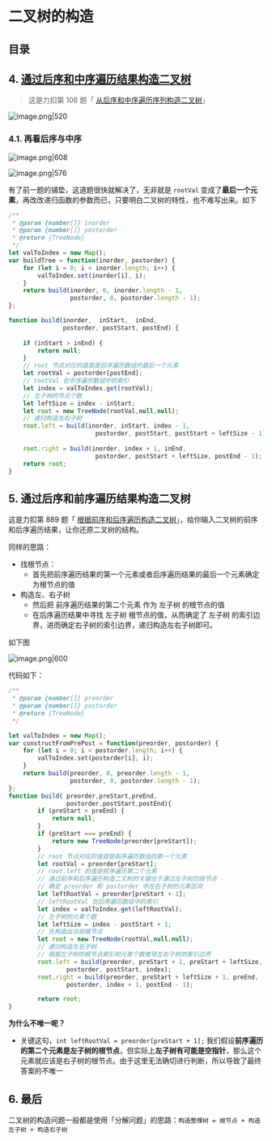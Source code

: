 
# 二叉树的构造




## 目录
<!-- toc -->
 ## 4. [通过后序和中序遍历结果构造二叉树](https://labuladong.github.io/algo/2/19/35/#通过后序和中序遍历结果构造二叉树) 

> 这是力扣第 106 题「 [从后序和中序遍历序列构造二叉树](https://leetcode.cn/problems/construct-binary-tree-from-inorder-and-postorder-traversal/)」

![image.png|520](https://832-1310531898.cos.ap-beijing.myqcloud.com/e90feded23e99040c022e339bacb2e84.png)

### 4.1. 再看后序与中序

![image.png|608](https://832-1310531898.cos.ap-beijing.myqcloud.com/0e301f446fdc477cd7a9d800ce97f6d4.png)

![image.png|576](https://832-1310531898.cos.ap-beijing.myqcloud.com/79128e38e5447cea3778234d8890113b.png)

有了前一题的铺垫，这道题很快就解决了，无非就是 `rootVal` 变成了**最后一个元素**，再改改递归函数的参数而已，只要明白二叉树的特性，也不难写出来。如下

```javascript
/**
 * @param {number[]} inorder
 * @param {number[]} postorder
 * @return {TreeNode}
 */
let valToIndex = new Map();
var buildTree = function(inorder, postorder) {
    for (let i = 0; i < inorder.length; i++) {
        valToIndex.set(inorder[i], i);
    }
    return build(inorder, 0, inorder.length - 1,
                 postorder, 0, postorder.length - 1);
};

function build(inorder,  inStart,  inEnd, 
               postorder, postStart, postEnd) {
        
    if (inStart > inEnd) {
        return null;
    }
    // root 节点对应的值就是后序遍历数组的最后一个元素
    let rootVal = postorder[postEnd];
    // rootVal 在中序遍历数组中的索引
    let index = valToIndex.get(rootVal);
    // 左子树的节点个数
    let leftSize = index - inStart;
    let root = new TreeNode(rootVal,null,null);
    // 递归构造左右子树
    root.left = build(inorder, inStart, index - 1,
                        postorder, postStart, postStart + leftSize - 1);
    
    root.right = build(inorder, index + 1, inEnd,
                        postorder, postStart + leftSize, postEnd - 1);
    return root;
}
```

## 5. 通过后序和前序遍历结果构造二叉树

这是力扣第 889 题「 [根据前序和后序遍历构造二叉树](https://leetcode.cn/problems/construct-binary-tree-from-preorder-and-postorder-traversal/)」，给你输入二叉树的前序和后序遍历结果，让你还原二叉树的结构。

同样的思路：
- 找根节点：
	- 首先把前序遍历结果的第一个元素或者后序遍历结果的最后一个元素确定为根节点的值
- 构造左、右子树
	- 然后把 前序遍历结果的第二个元素 作为 左子树 的根节点的值
	- 在后序遍历结果中寻找 左子树 根节点的值，从而确定了 左子树 的索引边界，进而确定右子树的索引边界，递归构造左右子树即可。

如下图

![image.png|600](https://832-1310531898.cos.ap-beijing.myqcloud.com/01e1fa67cf594a1cd4df1550dbce3929.png)

代码如下：

```javascript
/**
 * @param {number[]} preorder
 * @param {number[]} postorder
 * @return {TreeNode}
 */

let valToIndex = new Map();
var constructFromPrePost = function(preorder, postorder) {
    for (let i = 0; i < postorder.length; i++) {
        valToIndex.set(postorder[i], i);
    }
    return build(preorder, 0, preorder.length - 1,
                 postorder, 0, postorder.length - 1);
};
function build( preorder,preStart,preEnd,
                postorder,postStart,postEnd){
        if (preStart > preEnd) {
            return null;
        }
        if (preStart === preEnd) {
            return new TreeNode(preorder[preStart]);
        }
        // root 节点对应的值就是前序遍历数组的第一个元素
        let rootVal = preorder[preStart];
        // root.left 的值是前序遍历第二个元素
        // 通过前序和后序遍历构造二叉树的关键在于通过左子树的根节点
        // 确定 preorder 和 postorder 中左右子树的元素区间
        let leftRootVal = preorder[preStart + 1];
        // leftRootVal 在后序遍历数组中的索引
        let index = valToIndex.get(leftRootVal);
        // 左子树的元素个数
        let leftSize = index - postStart + 1;
        // 先构造出当前根节点
        let root = new TreeNode(rootVal,null,null);
        // 递归构造左右子树
        // 根据左子树的根节点索引和元素个数推导左右子树的索引边界
        root.left = build(preorder, preStart + 1, preStart + leftSize,
                postorder, postStart, index);
        root.right = build(preorder, preStart + leftSize + 1, preEnd,
                postorder, index + 1, postEnd - 1);

        return root;
}
```

**为什么不唯一呢？**
- 关键这句，`int leftRootVal = preorder[preStart + 1];` 我们假设**前序遍历的第二个元素是左子树的根节点**，但实际上**左子树有可能是空指针**，那么这个元素就应该是右子树的根节点。由于这里无法确切进行判断，所以导致了最终答案的不唯一

## 6. 最后

二叉树的构造问题一般都是使用「分解问题」的思路：`构造整棵树 = 根节点 + 构造左子树 + 构造右子树` 


